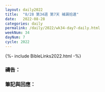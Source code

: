 ```yaml
---
layout: daily2022
title:  "8/28 第34週 第7天 補漏拾遺"
date:   2022-08-28
categories: daily
permalink: /daily/2022/wk34-day7-daily.html
weekNum: 34
dayNum: 7
cycle: 2022
---
```


{%- include BibleLinks2022.html -%}

### 禱告：

### 筆記與回應：
